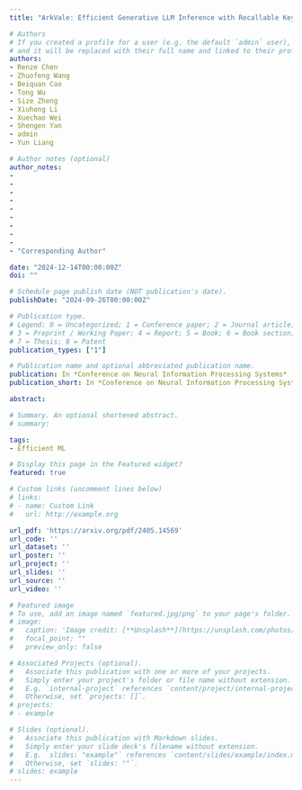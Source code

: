 ```yaml
---
title: "ArkVale: Efficient Generative LLM Inference with Recallable Key-Value Eviction"

# Authors
# If you created a profile for a user (e.g. the default `admin` user), write the username (folder name) here 
# and it will be replaced with their full name and linked to their profile.
authors:
- Renze Chen
- Zhuofeng Wang
- Beiquan Cao
- Tong Wu
- Size Zheng
- Xiuhong Li
- Xuechao Wei
- Shengen Yan
- admin
- Yun Liang

# Author notes (optional)
author_notes:
- 
-
-
-
-
-
-
-
-
- "Corresponding Author"

date: "2024-12-14T00:00:00Z"
doi: ""

# Schedule page publish date (NOT publication's date).
publishDate: "2024-09-26T00:00:00Z"

# Publication type.
# Legend: 0 = Uncategorized; 1 = Conference paper; 2 = Journal article;
# 3 = Preprint / Working Paper; 4 = Report; 5 = Book; 6 = Book section;
# 7 = Thesis; 8 = Patent
publication_types: ["1"]

# Publication name and optional abbreviated publication name.
publication: In *Conference on Neural Information Processing Systems*
publication_short: In *Conference on Neural Information Processing Systems (NeurIPs) 2024*

abstract: 

# Summary. An optional shortened abstract.
# summary: 

tags: 
- Efficient ML

# Display this page in the Featured widget?
featured: true

# Custom links (uncomment lines below)
# links:
# - name: Custom Link
#   url: http://example.org

url_pdf: 'https://arxiv.org/pdf/2405.14569'
url_code: ''
url_dataset: ''
url_poster: ''
url_project: ''
url_slides: ''
url_source: ''
url_video: ''

# Featured image
# To use, add an image named `featured.jpg/png` to your page's folder. 
# image:
#   caption: 'Image credit: [**Unsplash**](https://unsplash.com/photos/pLCdAaMFLTE)'
#   focal_point: ""
#   preview_only: false

# Associated Projects (optional).
#   Associate this publication with one or more of your projects.
#   Simply enter your project's folder or file name without extension.
#   E.g. `internal-project` references `content/project/internal-project/index.md`.
#   Otherwise, set `projects: []`.
# projects:
# - example

# Slides (optional).
#   Associate this publication with Markdown slides.
#   Simply enter your slide deck's filename without extension.
#   E.g. `slides: "example"` references `content/slides/example/index.md`.
#   Otherwise, set `slides: ""`.
# slides: example
---
```

